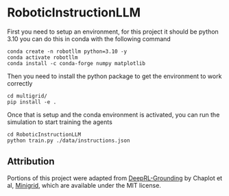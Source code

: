 # RoboticInstructionLLM

First you need to setup an environment, for this project it should be python 3.10 you can do this in conda with the following command

```
conda create -n robotllm python=3.10 -y
conda activate robotllm
conda install -c conda-forge numpy matplotlib
```

Then you need to install the python package to get the environment to work correctly

```
cd multigrid/
pip install -e .
```

Once that is setup and the conda environment is activated, you can run the simulation to start training the agents

```
cd RoboticInstructionLLM
python train.py ./data/instructions.json
```

## Attribution
Portions of this project were adapted from [DeepRL-Grounding](https://github.com/devendrachaplot/DeepRL-Grounding) by Chaplot et al, [Minigrid](https://github.com/Farama-Foundation/Minigrid), which are available under the MIT license.

